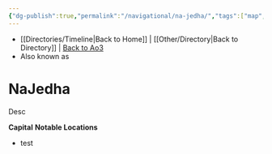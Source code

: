 ```yaml
---
{"dg-publish":true,"permalink":"/navigational/na-jedha/","tags":["map","planet","unknown","terrabe","burkes","unfinished"],"dgHomeLink":false}
---
```


- [[Directories/Timeline\|Back to Home]] | [[Other/Directory\|Back to Directory]] | [Back to Ao3](https://archiveofourown.org/works/19334440/chapters/45992584)
- Also known as 

# NaJedha
Desc

**Capital**
**Notable Locations**
- test


